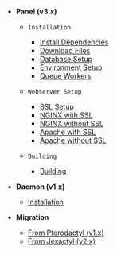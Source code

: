 * **Panel (v3.x)**
    * `Installation`
        * [Install Dependencies](latest/panel/install/dependencies.md)
        * [Download Files](latest/panel/install/download.md)
        * [Database Setup](latest/panel/install/database.md)
        * [Environment Setup](latest/panel/install/environment.md)
        * [Queue Workers](latest/panel/install/queue-workers.md)

    * `Webserver Setup`
        * [SSL Setup](latest/panel/webservers/setup-ssl.md)
        * [NGINX with SSL](latest/panel/webservers/nginx-ssl.md)
        * [NGINX without SSL](latest/panel/webservers/nginx.md)
        * [Apache with SSL](latest/panel/webservers/apache-ssl.md)
        * [Apache without SSL](latest/panel/webservers/apache.md)
    * `Building`
        * [Building](latest/panel/building/build.md)

* **Daemon (v1.x)**
    * [Installation](latest/daemon/install.md)

* **Migration**
    * [From Pterodactyl (v1.x)](latest/migration/pterodactyl.md)
    * [From Jexactyl (v2.x)](latest/migration/jexactyl.md)
